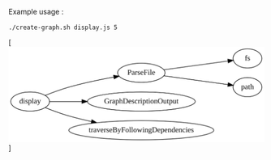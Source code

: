 Example usage :

```
./create-graph.sh display.js 5
```

[![Dependency SVG of display.js](display.js.dot.svg)]

